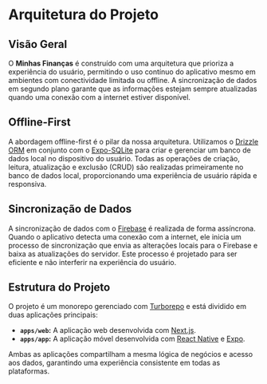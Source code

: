 # Arquitetura do Projeto

## Visão Geral

O **Minhas Finanças** é construído com uma arquitetura que prioriza a experiência do usuário, permitindo o uso contínuo do aplicativo mesmo em ambientes com conectividade limitada ou offline. A sincronização de dados em segundo plano garante que as informações estejam sempre atualizadas quando uma conexão com a internet estiver disponível.

## Offline-First

A abordagem offline-first é o pilar da nossa arquitetura. Utilizamos o [Drizzle ORM](https://orm.drizzle.team/) em conjunto com o [Expo-SQLite](https://docs.expo.dev/versions/latest/sdk/sqlite/) para criar e gerenciar um banco de dados local no dispositivo do usuário. Todas as operações de criação, leitura, atualização e exclusão (CRUD) são realizadas primeiramente no banco de dados local, proporcionando uma experiência de usuário rápida e responsiva.

## Sincronização de Dados

A sincronização de dados com o [Firebase](https://firebase.google.com/) é realizada de forma assíncrona. Quando o aplicativo detecta uma conexão com a internet, ele inicia um processo de sincronização que envia as alterações locais para o Firebase e baixa as atualizações do servidor. Este processo é projetado para ser eficiente e não interferir na experiência do usuário.

## Estrutura do Projeto

O projeto é um monorepo gerenciado com [Turborepo](https://turbo.build/repo) e está dividido em duas aplicações principais:

- **`apps/web`:** A aplicação web desenvolvida com [Next.js](https://nextjs.org/).
- **`apps/app`:** A aplicação móvel desenvolvida com [React Native](https://reactnative.dev/) e [Expo](https://expo.dev/).

Ambas as aplicações compartilham a mesma lógica de negócios e acesso aos dados, garantindo uma experiência consistente em todas as plataformas.

